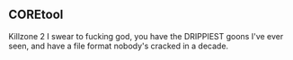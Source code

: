 ## COREtool

Killzone 2 I swear to fucking god, you have the DRIPPIEST goons I've ever seen, and have a file format nobody's cracked in a decade.